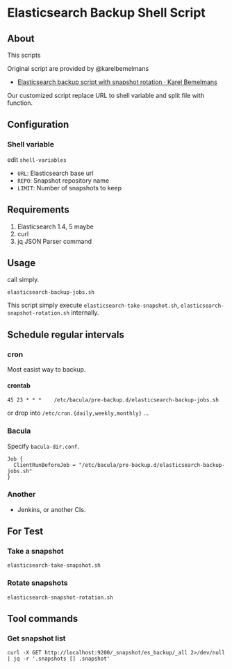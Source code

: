 Elasticsearch Backup Shell Script
==============================================

About
-------------

This scripts

Original script are provided by @karelbemelmans

- [Elasticsearch backup script with snapshot rotation · Karel Bemelmans](https://www.karelbemelmans.com/2015/03/elasticsearch-backup-script-with-snapshot-rotation/)

Our customized script replace URL to shell variable and split file with function.

Configuration
------------------------

### Shell variable

edit `shell-variables`

- `URL`: Elasticsearch base url
- `REPO`: Snapshot repository name
- `LIMIT`: Number of snapshots to keep

Requirements
------------------------

1. Elasticsearch 1.4, 5 maybe
1. curl
1. jq JSON Parser command

Usage
-----------------

call simply.

```
elasticsearch-backup-jobs.sh
```

This script simply execute `elasticsearch-take-snapshot.sh`, `elasticsearch-snapshot-rotation.sh` internally.

Schedule regular intervals
---------------------------------------

### cron

Most easist way to backup.

#### crontab

```
45 23 * * *    /etc/bacula/pre-backup.d/elasticsearch-backup-jobs.sh
```

or drop into `/etc/cron.{daily,weekly,monthly}` ...

### Bacula

Specify `bacula-dir.conf`.

```
Job {
  ClientRunBeforeJob = "/etc/bacula/pre-backup.d/elasticsearch-backup-jobs.sh"
}
```

### Another

- Jenkins, or another CIs.

For Test
---------------

### Take a snapshot

```
elasticsearch-take-snapshot.sh
```

### Rotate snapshots

```
elasticsearch-snapshot-rotation.sh
```

Tool commands
------------------------

### Get snapshot list

```
curl -X GET http://localhost:9200/_snapshot/es_backup/_all 2>/dev/null | jq -r '.snapshots [] .snapshot'
```

